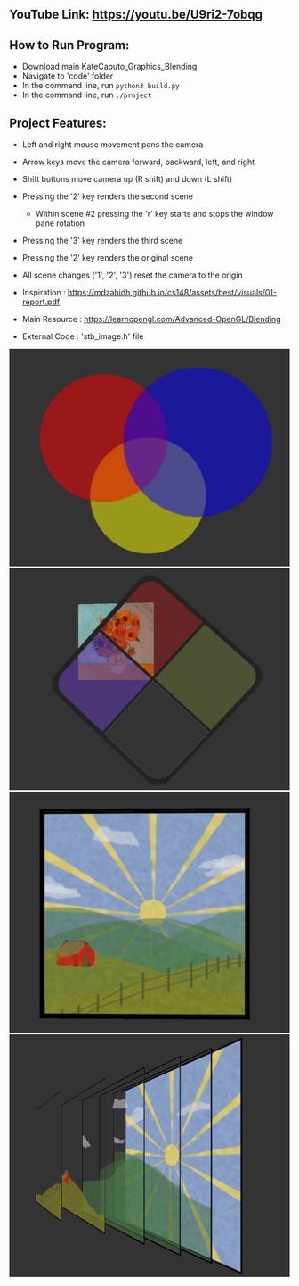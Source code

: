 
## YouTube Link: https://youtu.be/U9ri2-7obqg

## How to Run Program:
* Download main KateCaputo_Graphics_Blending
* Navigate to 'code' folder
* In the command line, run `python3 build.py`
* In the command line, run `./project`

## Project Features:
* Left and right mouse movement pans the camera
* Arrow keys move the camera forward, backward, left, and right
* Shift buttons move camera up (R shift) and down (L shift)
* Pressing the '2' key renders the second scene
  * Within scene #2 pressing the 'r' key starts and stops the window pane rotation
* Pressing the '3' key renders the third scene
* Pressing the '2' key renders the original scene
* All scene changes ('1', '2', '3') reset the camera to the origin


* Inspiration : https://mdzahidh.github.io/cs148/assets/best/visuals/01-report.pdf
* Main Resource : https://learnopengl.com/Advanced-OpenGL/Blending
* External Code : 'stb_image.h' file

<img src="./common/circles_img.png">
<img src="./common/window_img.png">
<img src="common/farm_front.png">
<img src="common/farm_side.png">